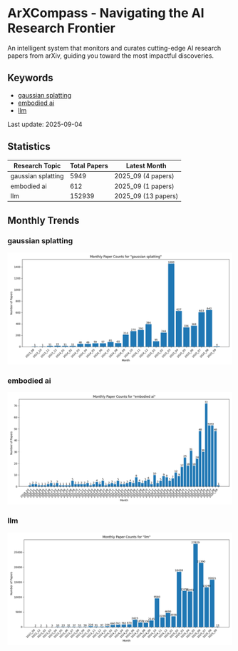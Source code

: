 # ArXCompass - Navigating the AI Research Frontier
An intelligent system that monitors and curates cutting-edge AI research papers from arXiv, guiding you toward the most impactful discoveries.

## Keywords

- [gaussian splatting](gaussian_splatting/)
- [embodied ai](embodied_ai/)
- [llm](llm/)

Last update: 2025-09-04

## Statistics

| Research Topic | Total Papers | Latest Month |
| --- | --- | --- |
| gaussian splatting | 5949 | 2025_09 (4 papers) |
| embodied ai | 612 | 2025_09 (1 papers) |
| llm | 152939 | 2025_09 (13 papers) |

## Monthly Trends

### gaussian splatting

![Monthly Paper Counts for gaussian splatting](gaussian_splatting/monthly_stats.png)

### embodied ai

![Monthly Paper Counts for embodied ai](embodied_ai/monthly_stats.png)

### llm

![Monthly Paper Counts for llm](llm/monthly_stats.png)

